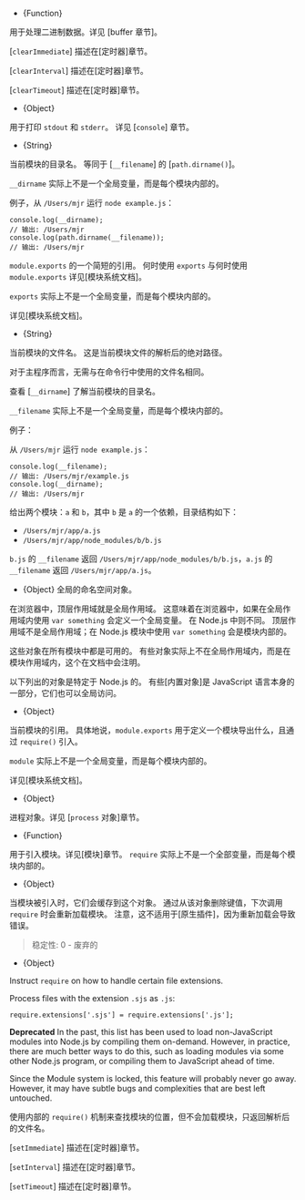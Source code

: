 <!-- YAML
added: v0.1.103
-->

<!-- type=global -->

* {Function}

用于处理二进制数据。详见 [buffer 章节]。


<!-- YAML
added: v0.9.1
-->

<!--type=global-->

[`clearImmediate`] 描述在[定时器]章节。


<!-- YAML
added: v0.0.1
-->

<!--type=global-->

[`clearInterval`] 描述在[定时器]章节。


<!-- YAML
added: v0.0.1
-->

<!--type=global-->

[`clearTimeout`] 描述在[定时器]章节。


<!-- YAML
added: v0.1.100
-->

<!-- type=global -->

* {Object}

用于打印 `stdout` 和 `stderr`。
详见 [`console`] 章节。


<!-- YAML
added: v0.1.27
-->

<!-- type=var -->

* {String}

当前模块的目录名。
等同于 [`__filename`] 的 [`path.dirname()`]。

`__dirname` 实际上不是一个全局变量，而是每个模块内部的。

例子，从 `/Users/mjr` 运行 `node example.js`：


	
    console.log(__dirname);
    // 输出: /Users/mjr
    console.log(path.dirname(__filename));
    // 输出: /Users/mjr
	


<!-- YAML
added: v0.1.12
-->

<!-- type=var -->

`module.exports` 的一个简短的引用。
何时使用 `exports` 与何时使用 `module.exports` 详见[模块系统文档]。

`exports` 实际上不是一个全局变量，而是每个模块内部的。

详见[模块系统文档]。


<!-- YAML
added: v0.0.1
-->

<!-- type=var -->

* {String}

当前模块的文件名。
这是当前模块文件的解析后的绝对路径。

对于主程序而言，无需与在命令行中使用的文件名相同。

查看 [`__dirname`] 了解当前模块的目录名。

`__filename` 实际上不是一个全局变量，而是每个模块内部的。

例子：

从 `/Users/mjr` 运行 `node example.js`：

	
    console.log(__filename);
    // 输出: /Users/mjr/example.js
    console.log(__dirname);
    // 输出: /Users/mjr
	

给出两个模块：`a` 和 `b`，其中 `b` 是 `a` 的一个依赖，目录结构如下：

* `/Users/mjr/app/a.js`
* `/Users/mjr/app/node_modules/b/b.js`

`b.js` 的 `__filename` 返回 `/Users/mjr/app/node_modules/b/b.js`，`a.js` 的 `__filename` 返回 `/Users/mjr/app/a.js`。


<!-- YAML
added: v0.1.27
-->

<!-- type=global -->

* {Object} 全局的命名空间对象。

在浏览器中，顶层作用域就是全局作用域。
这意味着在浏览器中，如果在全局作用域内使用 `var something` 会定义一个全局变量。
在 Node.js 中则不同。
顶层作用域不是全局作用域；在 Node.js 模块中使用 `var something` 会是模块内部的。



<!-- type=misc -->

这些对象在所有模块中都是可用的。
有些对象实际上不在全局作用域内，而是在模块作用域内，这个在文档中会注明。

以下列出的对象是特定于 Node.js 的。
有些[内置对象]是 JavaScript 语言本身的一部分，它们也可以全局访问。


<!-- YAML
added: v0.1.16
-->

<!-- type=var -->

* {Object}

当前模块的引用。
具体地说，`module.exports` 用于定义一个模块导出什么，且通过 `require()` 引入。

`module` 实际上不是一个全局变量，而是每个模块内部的。

详见[模块系统文档]。


<!-- YAML
added: v0.1.7
-->

<!-- type=global -->

* {Object}

进程对象。详见 [`process` 对象]章节。


<!-- YAML
added: v0.1.13
-->

<!-- type=var -->

* {Function}

用于引入模块。详见[模块]章节。
`require` 实际上不是一个全部变量，而是每个模块内部的。


<!-- YAML
added: v0.3.0
-->

* {Object}

当模块被引入时，它们会缓存到这个对象。
通过从该对象删除键值，下次调用 `require` 时会重新加载模块。
注意，这不适用于[原生插件]，因为重新加载会导致错误。


<!-- YAML
added: v0.3.0
deprecated: v0.10.6
-->

> 稳定性: 0 - 废弃的

* {Object}

Instruct `require` on how to handle certain file extensions.

Process files with the extension `.sjs` as `.js`:

	
    require.extensions['.sjs'] = require.extensions['.js'];
	

**Deprecated**  In the past, this list has been used to load
non-JavaScript modules into Node.js by compiling them on-demand.
However, in practice, there are much better ways to do this, such as
loading modules via some other Node.js program, or compiling them to
JavaScript ahead of time.

Since the Module system is locked, this feature will probably never go
away.  However, it may have subtle bugs and complexities that are best
left untouched.


<!-- YAML
added: v0.3.0
-->

使用内部的 `require()` 机制来查找模块的位置，但不会加载模块，只返回解析后的文件名。


<!-- YAML
added: v0.9.1
-->

<!-- type=global -->

[`setImmediate`] 描述在[定时器]章节。


<!-- YAML
added: v0.0.1
-->

<!-- type=global -->

[`setInterval`] 描述在[定时器]章节。


<!-- YAML
added: v0.0.1
-->

<!-- type=global -->

[`setTimeout`] 描述在[定时器]章节。


